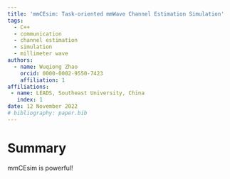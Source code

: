 ```yaml
---
title: 'mmCEsim: Task-oriented mmWave Channel Estimation Simulation'
tags:
  - C++
  - communication
  - channel estimation
  - simulation
  - millimeter wave
authors:
  - name: Wuqiong Zhao
    orcid: 0000-0002-9550-7423
    affiliation: 1
affiliations:
 - name: LEADS, Southeast University, China
   index: 1
date: 12 November 2022
# bibliography: paper.bib
---
```


# Summary

mmCEsim is powerful!
